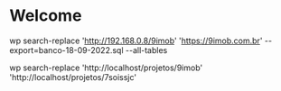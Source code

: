 # Welcome

wp search-replace 'http://192.168.0.8/9imob' 'https://9imob.com.br' --export=banco-18-09-2022.sql --all-tables


wp search-replace 'http://localhost/projetos/9imob' 'http://localhost/projetos/7soissjc'